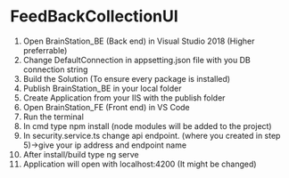 # FeedBackCollectionUI
1)	Open BrainStation_BE (Back end) in Visual Studio 2018 (Higher preferrable)
2)	Change DefaultConnection in appsetting.json file with you DB connection string
3)	Build the Solution (To ensure every package is installed)
4)	Publish BrainStation_BE in your local folder
5)	Create Application from your IIS with the publish folder
6)	Open BrainStation_FE (Front end) in VS Code
7)	Run the terminal
8)	In cmd type npm install (node modules will be added to the project)
9)	In security.service.ts change api endpoint. (where you created in step 5)->give your ip address and endpoint name
10)	After install/build type ng serve
11)	Application will open with localhost:4200 (It might be changed)
